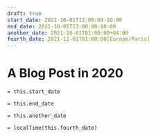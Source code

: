 ```yaml
---
draft: true
start_date: 2021-10-01T13:00:00-10:00
end_date: 2021-10-01T13:00:00-10:00
another_date: 2021-10-01T01:00:00+04:00
fourth_date: 2021-11-01T01:00:00[Europe/Paris]
---
```

# A Blog Post in 2020

`= this.start_date`

`= this.end_date`

`= this.another_date`

`= localTime(this.fourth_date)`